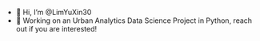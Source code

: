 - 👋 Hi, I’m @LimYuXin30
- 👀 Working on an Urban Analytics Data Science Project in Python, reach out if you are interested!

<!---
LimYuXin30/LimYuXin30 is a ✨ special ✨ repository because its `README.md` (this file) appears on your GitHub profile.
You can click the Preview link to take a look at your changes.
--->

